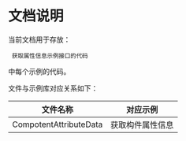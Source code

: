 # 文档说明

当前文档用于存放：

     获取属性信息示例接口的代码

中每个示例的代码。




文件与示例库对应关系如下：

|          文件名称          |   对应示例   |
| :--------------------: | :------: |
| CompotentAttributeData | 获取构件属性信息 |
